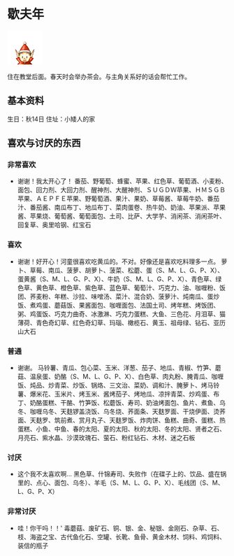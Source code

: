 # 歇夫年

![歇夫年](歇夫年.png)

住在教堂后面。春天时会举办茶会。与主角关系好的话会帮忙工作。

## 基本资料

生日：秋14日
住址：小矮人的家

## 喜欢与讨厌的东西

### 非常喜欢

- 谢谢！我太开心了！
番茄、野葡萄、蜂蜜、苹果、红色草、葡萄酒、小麦粉、面包、回力剂、大回力剂、醒神剂、大醒神剂、ＳＵＧＤＷ苹果、ＨＭＳＧＢ苹果、ＡＥＰＦＥ苹果、野葡萄酒、果汁、果奶、草莓酱、草莓牛奶、番茄汁、番茄酱、南瓜布丁、地瓜布丁、菜肉蛋卷、热牛奶、奶油、苹果派、苹果酱、苹果烧、葡萄酱、葡萄面包、土司、比萨、大学芋、消闲茶、消闲茶叶、回复草、奥里哈钢、红宝石

### 喜欢

- 谢谢！好开心！河童很喜欢吃黄瓜的。不对。好像还是喜欢吃料理多一点。
萝卜、草莓、南瓜、菠萝、胡萝卜、菠菜、松蘑、蛋（S、M、L、G、P、X）、蛋黄酱（S、M、L、G、P、X）、牛奶（S、M、L、G、P、X）、青色草、绿色草、黄色草、橙色草、紫色草、蓝色草、葡萄汁、巧克力、油、咖喱粉、饭团、荞麦粉、年糕、沙拉、味噌汤、菜汁、混合奶、菠萝汁、炖南瓜、蛋炒饭、煮鸡蛋、蘑菇饭、果酱面包、咖喱面包、法国土司、烤年糕、烤饭团、粥、鸡蛋饭、巧克力曲奇、冰激淋、巧克力蛋糕、大鱼、三色花、月泪草、猫薄荷、青色奇幻草、红色奇幻草、玛瑙、橄榄石、黄玉、祖母绿、钻石、亚历山大石

### 普通

- 谢谢。
马铃薯、青瓜、包心菜、玉米、洋葱、茄子、地瓜、青椒、竹笋、蘑菇、温泉蛋、奶酪（S、M、L、G、P、X）、白色草、肉丸粉、腌青瓜、咖喱饭、炖品、炒青菜、炒饭、锅烙、三文治、菜奶、调和汁、腌萝卜、烤马铃薯、爆米花、玉米片、烤玉米、酱烤茄子、烤地瓜、凉拌青菜、炒鸡蛋、布丁、奶酪蛋糕、干酪、竹笋饭、松蘑饭、寿司、奶油烤面包、鱼片、煮鱼、乌冬、咖喱乌冬、天麸锣盖浇饭、乌冬烧、荞面条、天麸罗面、干烧伊面、烫荞面、天麸罗、筑前煮、赏月丸子、天麸罗饭、炸肉饼、鱼糕、曲奇、蛋糕、热蛋糕、小鱼、中鱼、春的太阳、夏的太阳、秋的太阳、冬的太阳、贤者之石、月亮石、紫水晶、沙漠玫瑰石、萤石、粉红钻石、木材、迷之石板

### 讨厌

- 这个我不太喜欢啊…
黑色草、什锦寿司、失败作（在碟子上的、饮品、盛在锅里的、点心、面包、乌冬）、羊毛（S、M、L、G、P、X）、毛线团（S、M、L、G、P、X）

### 非常讨厌

- 哇！你干吗！！'
毒蘑菇、废矿石、铜、银、金、秘银、金刚石、杂草、石、枝、海盗之宝、古代鱼化石、空罐、长靴、鱼骨、黄金木材、饲料、鸡饲料、装信的瓶子
